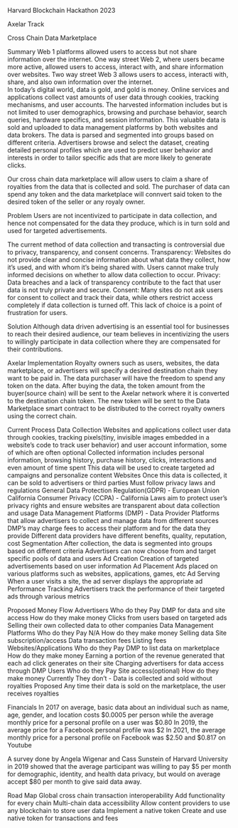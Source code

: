 Harvard Blockchain Hackathon 2023

Axelar Track

Cross Chain Data Marketplace

Summary
Web 1 platforms allowed users to access but not share information over the internet. One way street
Web 2, where users became more active, allowed users to access, interact with, and share information over websites. Two way street
Web 3 allows users to access, interacti with, share, and also own information over the internet.  
In today’s digital world, data is gold, and gold is money. Online services and applications collect vast amounts of user data through cookies, tracking mechanisms, and user accounts. The harvested information includes but is not limited to user demographics, browsing and purchase behavior, search queries, hardware specifics, and session information. This valuable data is sold and uploaded to data management platforms by both websites and data brokers. The data is parsed and segmented into groups based on different criteria. Advertisers browse and select the dataset, creating detailed personal profiles which are used to predict user behavior and interests in order to tailor specific ads that are more likely to generate clicks.

Our cross chain data marketplace will allow users to claim a share of royalties from the data that is collected and sold. The purchaser of data can spend any token and the data marketplace will connvert said token to the desired token of the seller or any royaly owner.

Problem
Users are not incentivized to participate in data collection, and hence not compensated for the data they produce, which is in turn sold and used for targeted advertisements. 

The current method of data collection and transacting is controversial due to privacy, transparency, and consent concerns. 
Transparency: Websites do not provide clear and concise information about what data they collect, how it’s used, and with whom it’s being shared with. Users cannot make truly informed decisions on whether to allow data collection to occur.
Privacy: Data breaches and a lack of transparency contribute to the fact that user data is not truly private and secure.
Consent: Many sites do not ask users for consent to collect and track their data, while others restrict access completely if data collection is turned off. This lack of choice is a point of frustration for users. 

Solution
Although data driven advertising is an essential tool for businesses to reach their desired audience, our team believes in incentivizing the users to willingly participate in data collection where they are compensated for their contributions.

Axelar Implementation
Royalty owners such as users, websites, the data marketplace, or advertisers will specify a desired destination chain they want to be paid in. The data purchaser will have the freedom to spend any token on the data. After buying the data, the token amount from the buyer(source chain) will be sent to the Axelar network where it is converted to the destination chain token. The new token will be sent to the Data Marketplace smart contract to be distributed to the correct royalty owners using the correct chain.

Current Process
Data Collection
	Websites and applications collect user data through cookies, tracking pixels(tiny, invisible images embedded in a website’s code to track user behavior) and user account information, some of which are often optional
	Collected information includes personal information, browsing history, purchase history, clicks, interactions and even amount of time spent
	This data will be used to create targeted ad campaigns and personalize content
Websites
	Once this data is collected, it can be sold to advertisers or third parties
	Must follow privacy laws and regulations
		General Data Protection Regulation(GDPR) - European Union
		California Consumer Privacy (CCPA) - California
	Laws aim to protect user’s privacy rights and ensure websites are transparent about data collection and usage
Data Management Platforms (DMP) - Data Provider
	Platforms that allow advertisers to collect and manage data from different sources
	DMP’s may charge fees to access their platform and for the data they provide
	Different data providers have different benefits, quality, reputation, cost
Segmentation
	After collection, the data is segmented into groups based on different criteria
	Advertisers can now choose from and target specific pools of data and users
Ad Creation
	Creation of targeted advertisements based on user information
Ad Placement
	Ads placed on various platforms such as websites, applications, games, etc
Ad Serving
	When a user visits a site, the ad server displays the appropriate ad 
Performance Tracking
	Advertisers track the performance of their targeted ads through various metrics


Proposed Money Flow
Advertisers
	Who do they Pay
		DMP for data and site access
	How do they make money
		Clicks from users based on targeted ads
		Selling their own collected data to other companies
Data Management Platforms
	Who do they Pay
		N/A
	How do they make money
		Selling data
		Site subscription/access
		Data transaction fees
		Listing fees
Websites/Applications
	Who do they Pay
		DMP to list data on marketplace
	How do they make money
		Earning a portion of the revenue generated that each ad click generates on their site
		Charging advertisers for data access through DMP
Users
	Who do they Pay
		Site access(optional)
How do they make money
	Currently
		They don’t - Data is collected and sold without royalties
	Proposed
		Any time their data is sold on the marketplace, the user receives royalties

Financials
In 2017 on average, basic data about an individual such as name, age, gender, and location costs $0.0005 per person while the average monthly price for a personal profile on a user was $0.80
In 2019, the average price for a Facebook personal profile was $2
In 2021, the average monthly price for a personal profile on Facebook was $2.50 and $0.817 on Youtube

A survey done by Angela Wigenar and Cass Sunstein of Harvard University in 2019 showed that the average participant was willing to pay $5 per month for demographic, identity, and health data privacy, but would on average accept $80 per month to give said data away.

Road Map
Global cross chain transaction interoperability
	Add functionality for every chain
Multi-chain data accessibility
	Allow content providers to use any blockchain to store user data
Implement a native token
	Create and use native token for transactions and fees